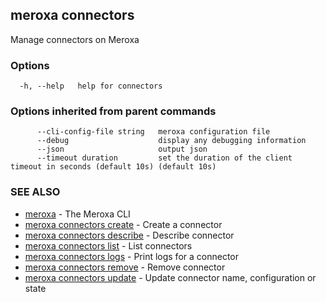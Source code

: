 ## meroxa connectors

Manage connectors on Meroxa

### Options

```
  -h, --help   help for connectors
```

### Options inherited from parent commands

```
      --cli-config-file string   meroxa configuration file
      --debug                    display any debugging information
      --json                     output json
      --timeout duration         set the duration of the client timeout in seconds (default 10s) (default 10s)
```

### SEE ALSO

* [meroxa](meroxa.md)	 - The Meroxa CLI
* [meroxa connectors create](meroxa_connectors_create.md)	 - Create a connector
* [meroxa connectors describe](meroxa_connectors_describe.md)	 - Describe connector
* [meroxa connectors list](meroxa_connectors_list.md)	 - List connectors
* [meroxa connectors logs](meroxa_connectors_logs.md)	 - Print logs for a connector
* [meroxa connectors remove](meroxa_connectors_remove.md)	 - Remove connector
* [meroxa connectors update](meroxa_connectors_update.md)	 - Update connector name, configuration or state

